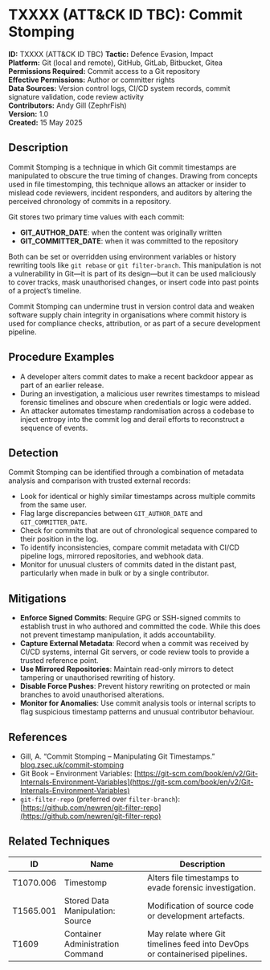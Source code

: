 # TXXXX (ATT&CK ID TBC): Commit Stomping

**ID:** TXXXX  (ATT&CK ID TBC) 
**Tactic:** Defence Evasion, Impact   
**Platform:** Git (local and remote), GitHub, GitLab, Bitbucket, Gitea  
**Permissions Required:** Commit access to a Git repository  
**Effective Permissions:** Author or committer rights  
**Data Sources:** Version control logs, CI/CD system records, commit signature validation, code review activity  
**Contributors:** Andy Gill (ZephrFish)  
**Version:** 1.0  
**Created:** 15 May 2025  



## Description

Commit Stomping is a technique in which Git commit timestamps are manipulated to obscure the true timing of changes. Drawing from concepts used in file timestomping, this technique allows an attacker or insider to mislead code reviewers, incident responders, and auditors by altering the perceived chronology of commits in a repository.

Git stores two primary time values with each commit:

- **GIT_AUTHOR_DATE**: when the content was originally written  
- **GIT_COMMITTER_DATE**: when it was committed to the repository

Both can be set or overridden using environment variables or history rewriting tools like `git rebase` or `git filter-branch`. This manipulation is not a vulnerability in Git—it is part of its design—but it can be used maliciously to cover tracks, mask unauthorised changes, or insert code into past points of a project’s timeline.

Commit Stomping can undermine trust in version control data and weaken software supply chain integrity in organisations where commit history is used for compliance checks, attribution, or as part of a secure development pipeline.


## Procedure Examples

- A developer alters commit dates to make a recent backdoor appear as part of an earlier release.  
- During an investigation, a malicious user rewrites timestamps to mislead forensic timelines and obscure when credentials or logic were added.  
- An attacker automates timestamp randomisation across a codebase to inject entropy into the commit log and derail efforts to reconstruct a sequence of events.

## Detection

Commit Stomping can be identified through a combination of metadata analysis and comparison with trusted external records:

- Look for identical or highly similar timestamps across multiple commits from the same user.  
- Flag large discrepancies between `GIT_AUTHOR_DATE` and `GIT_COMMITTER_DATE`.  
- Check for commits that are out of chronological sequence compared to their position in the log.  
- To identify inconsistencies, compare commit metadata with CI/CD pipeline logs, mirrored repositories, and webhook data.  
- Monitor for unusual clusters of commits dated in the distant past, particularly when made in bulk or by a single contributor.



## Mitigations

- **Enforce Signed Commits**: Require GPG or SSH-signed commits to establish trust in who authored and committed the code. While this does not prevent timestamp manipulation, it adds accountability.  
- **Capture External Metadata**: Record when a commit was received by CI/CD systems, internal Git servers, or code review tools to provide a trusted reference point.  
- **Use Mirrored Repositories**: Maintain read-only mirrors to detect tampering or unauthorised rewriting of history.  
- **Disable Force Pushes**: Prevent history rewriting on protected or main branches to avoid unauthorised alterations.  
- **Monitor for Anomalies**: Use commit analysis tools or internal scripts to flag suspicious timestamp patterns and unusual contributor behaviour.


## References

- Gill, A. “Commit Stomping – Manipulating Git Timestamps.” [blog.zsec.uk/commit-stomping](https://blog.zsec.uk/commit-stomping)  
- Git Book – Environment Variables: [https://git-scm.com/book/en/v2/Git-Internals-Environment-Variables](https://git-scm.com/book/en/v2/Git-Internals-Environment-Variables)  
- `git-filter-repo` (preferred over `filter-branch`): [https://github.com/newren/git-filter-repo](https://github.com/newren/git-filter-repo)



## Related Techniques

| ID         | Name                             | Description                                                                 |
|---|-|--|
| T1070.006  | Timestomp                        | Alters file timestamps to evade forensic investigation.                     |
|T1565.001  | Stored Data Manipulation: Source | Modification of source code or development artefacts.                      |
| T1609      | Container Administration Command | May relate where Git timelines feed into DevOps or containerised pipelines. |

